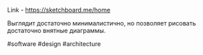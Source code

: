 Link - https://sketchboard.me/home

Выглядит достаточно минималистично, но позволяет рисовать достаточно внятные диаграммы.

#software #design #architecture